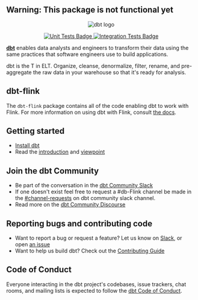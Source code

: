 <h2>
  <bold>Warning: This package is not functional yet</bold>
</h2>

<p align="center">
  <img src="https://raw.githubusercontent.com/tritas/dbt-flink/main/etc/dbt-signature_tm.png" alt="dbt logo" />
</p>
<p align="center">
  <a href="https://github.com/tritas/dbt-flink/actions/workflows/main.yml">
    <img src="https://github.com/tritas/dbt-flink/actions/workflows/main.yml/badge.svg?event=push" alt="Unit Tests Badge"/>
  </a>
  <a href="https://github.com/tritas/dbt-flink/actions/workflows/integration.yml">
    <img src="https://github.com/tritas/dbt-flink/actions/workflows/integration.yml/badge.svg?event=push" alt="Integration Tests Badge"/>
  </a>
</p>


**[dbt](https://www.getdbt.com/)** enables data analysts and engineers to transform their data using the same practices that software engineers use to build applications.

dbt is the T in ELT. Organize, cleanse, denormalize, filter, rename, and pre-aggregate the raw data in your warehouse so that it's ready for analysis.

## dbt-flink

 The `dbt-flink` package contains all of the code enabling dbt to work with Flink. For
more information on using dbt with Flink, consult [the docs](https://docs.getdbt.com/docs/profile-flink).

 ## Getting started

- [Install dbt](https://docs.getdbt.com/docs/installation)
- Read the [introduction](https://docs.getdbt.com/docs/introduction/) and [viewpoint](https://docs.getdbt.com/docs/about/viewpoint/)

## Join the dbt Community

- Be part of the conversation in the [dbt Community Slack](http://community.getdbt.com/)
- If one doesn't exist feel free to request a #db-Flink channel be made in the [#channel-requests](https://getdbt.slack.com/archives/C01D8J8AJDA) on dbt community slack channel.
- Read more on the [dbt Community Discourse](https://discourse.getdbt.com)

## Reporting bugs and contributing code

- Want to report a bug or request a feature? Let us know on [Slack](http://community.getdbt.com/), or open [an issue](https://github.com/dbt-labs/dbt-redshift/issues/new)
- Want to help us build dbt? Check out the [Contributing Guide](https://github.com/dbt-labs/dbt/blob/HEAD/CONTRIBUTING.md)

## Code of Conduct

Everyone interacting in the dbt project's codebases, issue trackers, chat rooms, and mailing lists is expected to follow the [dbt Code of Conduct](https://community.getdbt.com/code-of-conduct).

